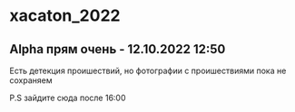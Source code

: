 # xacaton_2022
## Alpha прям очень - 12.10.2022 12:50
Есть детекция проишествий, но фотографии с проишествиями пока не сохраняем

P.S зайдите сюда после 16:00

